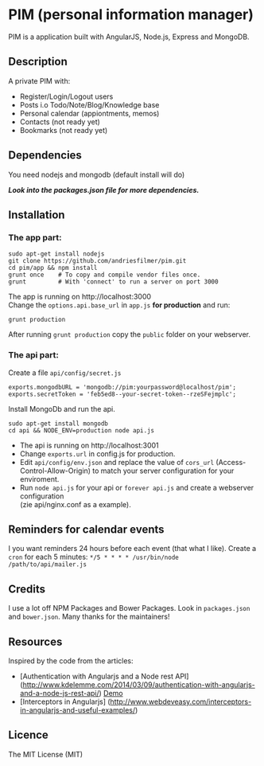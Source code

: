 # PIM (personal information manager)

PIM is a application built with AngularJS, Node.js, Express and MongoDB.

## Description

A private PIM with:

* Register/Login/Logout users
* Posts i.o Todo/Note/Blog/Knowledge base
* Personal calendar (appiontments, memos)
* Contacts (not ready yet)
* Bookmarks (not ready yet)

## Dependencies

You need nodejs and mongodb (default install will do)

***Look into the packages.json file for more dependencies.***

## Installation

### The app part:

    sudo apt-get install nodejs
    git clone https://github.com/andriesfilmer/pim.git
    cd pim/app && npm install
    grunt once    # To copy and compile vendor files once.
    grunt         # With 'connect' to run a server on port 3000

The app is running on http://localhost:3000  
Change the `options.api.base_url` in `app.js` **for production** and run: 

    grunt production

After running `grunt production` copy the `public` folder on your webserver.

### The api part:

Create a file `api/config/secret.js`

    exports.mongodbURL = 'mongodb://pim:yourpassword@localhost/pim';
    exports.secretToken = 'feb5ed8--your-secret-token--rzeSFejmplc';

Install MongoDb and run the api.

    sudo apt-get install mongodb
    cd api && NODE_ENV=production node api.js

- The api is running on http://localhost:3001
- Change `exports.url` in config.js for production.
- Edit `api/config/env.json` and replace the value of `cors_url` (Access-Control-Allow-Origin) to match your server configuration for your enviroment.
- Run `node api.js` for your api or `forever api.js` and create a webserver configuration  
  (zie api/nginx.conf as a example).

## Reminders for calendar events

I you want reminders 24 hours before each event (that what I like).
Create a `cron` for each 5 minutes: `*/5 * * * * /usr/bin/node /path/to/api/mailer.js`

## Credits

I use a lot off NPM Packages and Bower Packages. Look in `packages.json` and `bower.json`.
Many thanks for the maintainers!

## Resources

Inspired by the code from the articles:

* [Authentication with Angularjs and a Node rest API] (http://www.kdelemme.com/2014/03/09/authentication-with-angularjs-and-a-node-js-rest-api/) 
  [Demo]( http://projects.kdelemme.com/blog/app/#/)
* [Interceptors in Angularjs] (http://www.webdeveasy.com/interceptors-in-angularjs-and-useful-examples/)

## Licence

The MIT License (MIT)

